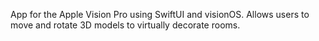 App for the Apple Vision Pro using SwiftUI and visionOS. Allows users to move and rotate 3D models to virtually decorate rooms.
